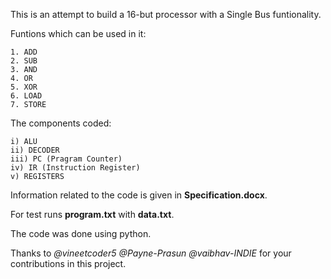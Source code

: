 This is an attempt to build a 16-but processor with a Single Bus funtionality.

Funtions which can be used in it:
    
    1. ADD
    2. SUB
    3. AND
    4. OR
    5. XOR
    6. LOAD
    7. STORE

The components coded:
    
    i) ALU
    ii) DECODER
    iii) PC (Pragram Counter)
    iv) IR (Instruction Register)
    v) REGISTERS

Information related to the code is given in **Specification.docx**.

For test runs **program.txt** with **data.txt**.

The code was done using python.

Thanks to *@vineetcoder5 @Payne-Prasun @vaibhav-INDIE* for your contributions in this project.
